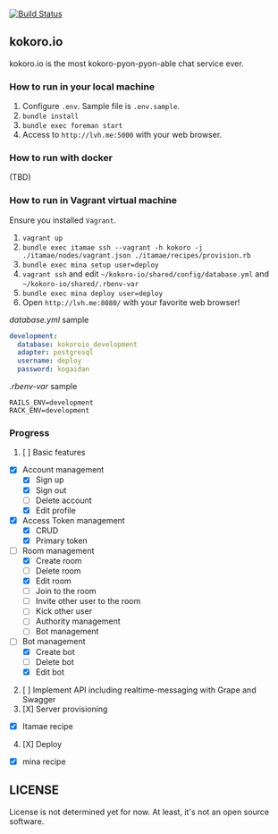 [![Build Status](https://travis-ci.org/supermomonga/kokoro-io.svg?branch=master)](https://travis-ci.org/supermomonga/kokoro-io)

## kokoro.io

kokoro.io is the most kokoro-pyon-pyon-able chat service ever.


### How to run in your local machine

1. Configure `.env`. Sample file is `.env.sample`.
2. `bundle install`
3. `bundle exec foreman start`
4. Access to `http://lvh.me:5000` with your web browser.

### How to run with docker

(TBD)

### How to run in Vagrant virtual machine

Ensure you installed `Vagrant`.

1. `vagrant up`
2. `bundle exec itamae ssh --vagrant -h kokoro -j ./itamae/nodes/vagrant.json ./itamae/recipes/provision.rb`
3. `bundle exec mina setup user=deploy`
4. `vagrant ssh` and edit `~/kokoro-io/shared/config/database.yml` and `~/kokoro-io/shared/.rbenv-var`
6. `bundle exec mina deploy user=deploy`
7. Open `http://lvh.me:8080/` with your favorite web browser!

_database.yml_ sample

```yaml
development:
  database: kokoroio_development
  adapter: postgresql
  username: deploy
  password: kogaidan
```

_.rbenv-var_ sample

```
RAILS_ENV=development
RACK_ENV=development
```



### Progress

1. [ ] Basic features
  - [X] Account management
    - [X] Sign up
    - [X] Sign out
    - [ ] Delete account
    - [X] Edit profile
  - [X] Access Token management
    - [X] CRUD
    - [X] Primary token
  - [ ] Room management
    - [X] Create room
    - [ ] Delete room
    - [X] Edit room
    - [ ] Join to the room
    - [ ] Invite other user to the room
    - [ ] Kick other user
    - [ ] Authority management
    - [ ] Bot management
  - [ ] Bot management
    - [X] Create bot
    - [ ] Delete bot
    - [X] Edit bot
2. [ ] Implement API including realtime-messaging with Grape and Swagger
3. [X] Server provisioning
  - [X] Itamae recipe
4. [X] Deploy
  - [X] mina recipe


## LICENSE

License is not determined yet for now.
At least, it's not an open source software.


